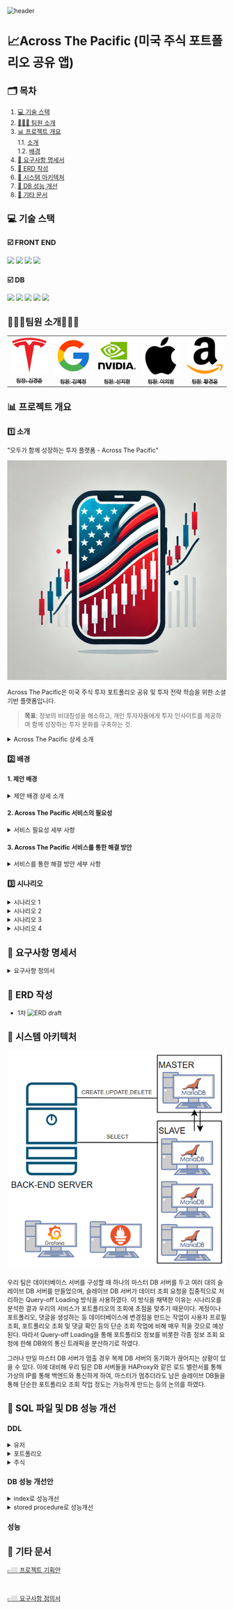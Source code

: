 ![header](https://capsule-render.vercel.app/api?type=waving&height=300&color=gradient&text=Across%20the%20Pacific&textBg=false)
# 📈Across The Pacific (미국 주식 포트폴리오 공유 앱)


## 🗂️ 목차
1. [💻 기술 스택](#기술-스택)  
2. [🙆🏼‍♀️ 팀원 소개](#팀원-소개)
3. [📊 프로젝트 개요](#프로젝트-개요)  
   1.1. [소개](#1️⃣-소개)  
   1.2. [배경](#2️⃣-배경) 
4. [📁 요구사항 명세서](#요구사항-명세서)  
5. [📝 ERD 작성](#ERD-작성)  
6. [📰 시스템 아키텍처](#시스템-아키텍처)  
7. [🔧 DB 성능 개선](#db-성능-개선)  
8. [📄 기타 문서](#기타-문서)

## 💻 기술 스택

### ☑️ FRONT END
<img src="https://img.shields.io/badge/html5-%23E34F26.svg?&style=for-the-badge&logo=html5&logoColor=white" />
<img src="https://img.shields.io/badge/css3-%231572B6.svg?&style=for-the-badge&logo=css3&logoColor=white" />
<img src="https://img.shields.io/badge/vue.js-%234FC08D.svg?&style=for-the-badge&logo=vue.js&logoColor=white" />
<img src="https://img.shields.io/badge/nginx-%23269539.svg?&style=for-the-badge&logo=nginx&logoColor=white" />

<br>

### ☑️ DB
<img src="https://img.shields.io/badge/mariadb-%23003545.svg?&style=for-the-badge&logo=mariadb&logoColor=white" />
<img src="https://img.shields.io/badge/mysql-%234479A1.svg?&style=for-the-badge&logo=mysql&logoColor=white" />
<img src="https://img.shields.io/badge/grafana-%23F46800.svg?&style=for-the-badge&logo=grafana&logoColor=white" />
<img src="https://img.shields.io/badge/prometheus-%23E6522C.svg?&style=for-the-badge&logo=prometheus&logoColor=white" />
<img src="https://img.shields.io/badge/linux-%23FCC624.svg?&style=for-the-badge&logo=linux&logoColor=black" />

<br>

##  🙆🏼‍♀️팀원 소개🙆🏼‍♀️
<table>
  <tbody>
    <tr>
      <td align="center"><a href=""><img src="images/tesla.png" width="100px;" alt=""/><br /><sub><b> 팀장: 김경준 </b></sub></a><br /></td>
      <td align="center"><a href=""><img src="images/google.png" width="100px;" alt=""/><br /><sub><b> 팀원: 김혜정</b></sub></a><br /></td>
      <td align="center"><a href=""><img src="images/nvidia.png" width="100px;" alt=""/><br /><sub><b>팀원: 신지현</b></sub></a><br /></td>
      <td align="center"><a href=""><img src="images/apple.png" width="100px;" alt=""/><br /><sub><b>팀원: 이의범</b></sub></a><br /></td>
      <td align="center"><a href=""><img src="images/amazon.png" width="100px;" alt=""/><br /><sub><b>팀원: 황경윤</b></sub></a><br /></td>
  </tbody>
</table>



## 📊 프로젝트 개요
### 1️⃣ 소개
"모두가 함께 성장하는 투자 플랫폼 - Across The Pacific"

![이미지](images/across_the_Pacific.PNG)

Across The Pacific은 미국 주식 투자 포트폴리오 공유 및 투자 전략 학습을 위한 소셜 기반 플랫폼입니다.  
> **목표**: 정보의 비대칭성을 해소하고, 개인 투자자들에게 투자 인사이트를 제공하여 함께 성장하는 투자 문화를 구축하는 것.

<details>
  <summary>Across The Pacific 상세 소개</summary>
 Across The Pacific 은 사용자들이 자신의 미국 주식 투자 포트폴리오를 공유하고, 다양한 투자 전략과 정보를 교류할 수 있는 소셜 기반의 투자 플랫폼입니다. 사용자들은 자신의 투자 성과를 시각화하고, 기간별 수익률을 시뮬레이션할 수 있으며, 다른 투자자들의 포트폴리오를 참고하여 새로운 투자 기회를 탐색할 수 있습니다.

투자에 있어 '정보의 불균형'이 주요 문제로 지적되는 가운데, (앱 이름)은 사용자들이 자신의 투자 인사이트를 확장하고, 함께 성장할 수 있는 투자 커뮤니티를 제공합니다. 단순한 수익률 추적을 넘어, 사용자 간의 공유, 학습, 성장이라는 새로운 투자 문화를 형성하는 것이 이 서비스의 목표입니다.

</details>


### 2️⃣ 배경
#### 1. 제안 배경

<details> 
  <summary> 제안 배경 상세 소개</summary>
![기대수명 이미지](images/기대수명.PNG)
출처 : https://www.index.go.kr/unify/idx-info.do?idxCd=8016

한국 인구의 기대수명은 1970년 62.3세에서 2023년 83.5세로 약 21년 늘어났으나, 정년퇴직 나이는 여전히 법적으로는 60세에 그쳐, 이제 노동 소득뿐만 아니라 금융 소득을 가지는 것도 중요하게 되었습니니다. 그러나 대한민국 주식 시장의 제도 개선이 늦어지면서 장기적인 투자를 위해 자금 투입을 할 경우 안정적인 투자가 어려워, 많은 사람들이 활황을 보이는 미국 주식에 관심을 가지는 등 주식투자 성향이 다변화 되었습니다.

 Across The Pacific 서비스는 미국 주식 투자에 처음으로 발을 들이려는 이, 혹은 꾸준히 투자를 했으나 자신이 제대로 잘 하고 있는지 길라잡이가 필요한 사람들, 자신의 경험을 공유하고 타인에게 도움을 주려는 사람들이 서로 정보를 공유하는 서비스를 제공합니다.

![ant.PNG](images/ant.PNG)
![이미지](images/news.PNG)
1. 미국 주식 투자에 대한 관심 증가
최근 개인 투자자들의 미국 주식에 대한 관심이 급증하고 있습니다. 해외 주식 거래 플랫폼의 확산과 다양한 미디어의 주식 정보 제공으로, 더 많은 사람들이 해외 주식 투자를 시작하고 있습니다. 그러나 개인 투자자들이 적절한 정보를 얻고 효과적인 투자 전략을 수립하는 데 어려움을 겪고 있는 실정입니다.
![이미지](images/news2.PNG)

2. 투자 정보의 불균형 해소 필요  
대형 투자 기관이나 전문 투자자들은 방대한 데이터와 분석 도구를 활용할 수 있지만, 일반 개인 투자자들은 제한된 정보와 소수의 투자 종목에 집중하는 경향이 있습니다. 이로 인해 투자 시야가 제한되고, 투자 기회를 놓칠 가능성이 큽니다.  Across The Pacific은 투자 포트폴리오의 공유와 피드백을 통해 개인 투자자들이 더 넓은 투자 시야를 가질 수 있도록 돕습니다.

3. 단순 기록을 넘어선 ‘투자 인사이트 제공’의 필요성
단순 기록을 넘어선 ‘투자 인사이트 제공’의 필요성 기존의 투자 앱들은 주로 투자 기록 관리나 수익률 확인에 국한되어 있습니다. 하지만, 사용자들은 단순한 수익률 조회가 아니라, 어떻게 투자 전략을 개선할 수 있는지에 대한 인사이트를 원하고 있습니다. (앱 이름)은 투자 전략을 구체화할 수 있는 기능으로 수익률 시뮬레이션, 포트폴리오 분석, 투자 전략 개선 제안 등의 기능을 제공합니다.
</details>

#### 2. Across The Pacific 서비스의 필요성
<details>
<summary>서비스 필요성 세부 사항</summary>
1. 타인의 주식을 참고해 투자를 시작하고싶으나 시작 정보를 어디서 얻어야할지 모르는 사람들이 많다.
2. 자신의 투자가 안정적인지, 현재 투자 상황의 위험도가 어느정도인지 정확히 인지하지 못하는 사람들이 있다.
3. 타인이 올린 투자 상황 및 시각 데이터가 얼마나 믿을만한지 신뢰성을 따지기 어렵다.
</details>

#### 3. Across The Pacific 서비스를 통한 해결 방안
<details>
  <summary>서비스를 통한 해결 방안 세부 사항</summary>
1. 자신의 포트폴리오 작성 및 분석을 통해 자신의 투자 판단을 객관적인 시계열 데이터에 기반해 검증할 수 있다.
2. 분산투자를 장려할 수 있도록 시뮬레이션을 통해 명확하게 시각화된 정보를 제공한다.
3. 서로간의 투자 정보를 공유함으로써 정보 비대칭을 해소하는 데에 도움을 줄 수 있다.
4. 자신의 포트폴리오 공개를 장려하기 위해 분기 단위로 북마크 기능에 기반하여 인기 포트폴리오 순위를 선정해 많은 북마크 수를 가진 사용자들에게 분기별 인증 마크를 부여한다.
</details>

### <summary><b>3️⃣ 시나리오</b></summary>
<details>
<summary> 시나리오 1</summary>
<div markdown="1">
1. 자신의 포트폴리오를 확인하려는 사용자(가명 김경준씨, 20살 주식 6개월 차)

친구따라서 주식을 시작하게된 김경준씨… 친구따라서 산 테슬라가 떡상하고 돈을 벌었지만 자신감이 넘쳐 바로 위험투자를 했다가 돈을 잃게된다. 조금 더 객관적으로 자신의 투자를 분석해야겠다는 생각이 들어 주식포트폴리오를 작성하고자 하였고 AP사이트를 방문하게 된다. 사이트 방문 후 개인 포트폴리오 작성 버튼을 누른다. 회원 가입을 하라는 사이트의 알림에 회원가입을 진행하고 로그인 후 개인 포트폴리오 작성을 시작한다. 우선 자신의 현재 돈을 적고 구입하고 팔았던 주식과 시기 가격을 작성하여 포트폴리오를 만든다. 해당 정보를 기입하니 자산변화 그래프와 구입했던 주식들 목록이 나오게 된다.

일주일 후 새롭게 애플 주식을 구입한 김경준씨 더 나은 주식 생활을 위해 포트폴리오를 꾸준히 작성하기로 하고 다시 사이트를 방문한다. 로그인을 하고 마이페이지로 들어가 내 포트폴리오 관리를 누른다. 저번주에 작성한 포트폴리오가 있었고 저번 주까지의 주식들의 총 변동량을 그래프로 보여준다. 변동을 확인하고 구매한 애플 주식을 추가하기 위해서 수정 버튼을 눌러 새롭게 구매한 주식의 정보를 적고 수정한다.

</div>
</details>
<details>
<summary>시나리오 2</summary>
<div markdown="2">

2. 타인의 포트폴리오를 확인하려는 사용자(김경준씨)

자신의 포트폴리오를 작성했지만 더 뭘 사야할지 모르겠는 김경준씨는 남들이 어떻게 하는지 궁금해서 타인의 포트폴리오를 보기로 한다. 사이트의 포트폴리오를 클릭하니 인기순으로 정렬된 타인의 포트폴리오 목록이 나와서 찬찬히 둘러본다. 자신과 비슷한 사용자는 어떻게 구매를 했나 보려고 검색 버튼을 눌러 자신이 구매했던 테슬라와 애플 주식을 검색하니 현재 포트폴리오에 해당 주식을 가진 포트폴리오들이 인기순으로 정렬되어 나온다. 해당 포트폴리오를 클릭하여 포트폴리오 상새정보를 클릭해보니 자신이 목표로 하는 수익을 지난 기간동안 냈었고, 이를 참고하기 위해 북마크 버튼을 클릭해서 북마크에 등록하였다. 그리고 비슷한 다른 포트폴리오들을 확인해보니 수익이 좋은 사람들이 공통적으로 구매한 주식을 찾을 수 있었고 김경준씨는 그 주식을 구매하게 된다.

</div>
</details>

<details>
<summary>시나리오 3</summary>
<div markdown="3">

3. 숨은 주식 고수 (가명 이의범씨, 50세, 주식 고수)

주식으로 월 300을 벌면서 경제적 자유를 이룩한 이의범씨는 회사를 은퇴하고 주식을 관리하게 된다. 자신의 포트폴리오를 등록해서 운영하던 와중에 자신의 포트폴리오의 북마크가 늘어나서 남들이 추천을 하니 기분이 좋아진다. 그리고 사이트에서 뱃지를 달아줘서 명예로워졌다. 그러자 당신의 프로파일을 주시하는 사용자가 늘어나 현재 4321명의 사용자가 당신의 프로파일을 팔로우하고 있다.

</div>
</details>
<details>
<summary>시나리오 4</summary>
<div markdown="4">

4. 이번 분기 GOAT 포트폴리오 (가명 김혜정씨, 23세)

올해 8월에 자신의 주식 포트폴리오를 만들어 공개한 김혜정씨는 크리스마스에 홈페이지에 자신의 포트폴리오가 대문에 있는 ‘이번 분기의 인기 포트폴리오’에 1등으로 올라온 것을 보게 되었다. 혜정씨의 포트폴리오가 19720개의 북마크를 받아 4분기에서 가장 많은 북마크를 받은 것이다. 그리고 새해가 되자 다른 사람들이 혜정씨의 포트폴리오를 볼 때마다 작성자란 옆에 ‘202X년 4분기 인기 포트폴리오 제작자’ 마크를 볼 수 있게 되었고, 혜정님의 회원 등급이 1점 상승했다. 혜정씨는 다음 분기 포트폴리오를 잘 짜서 한 번 더 마크를 받는 데 도전하기로 한다.

</div>
</details>

</details>







## 📁 요구사항 명세서

<details>
<summary> 요구사항 정의서</summary>

![요구사항 정의서](images/요구사항%20정의서.png)

</details>

## 📝 ERD 작성
- 1차
![ERD draft](https://cdn.discordapp.com/attachments/1315834496116985926/1315919349768388648/ATP_ERD.png?ex=675b2325&is=6759d1a5&hm=795c30340ff5704da00af9d3d5f1cb46db3e0d329cb98677f2256931525a08ba&)

## 📰 시스템 아키텍처

![Architecture](images/SystemArchitecture.png)

우리 팀은 데이터베이스 서버를 구성할 때 하나의 마스터 DB 서버를 두고 여러 대의 슬레이브 DB 서버를 만들었으며, 슬레이브 DB 서버가 데이터 조회 요청을 집중적으로 처리하는 Query-off Loading 방식을 사용하였다. 이 방식을 채택한 이유는 시나리오를 분석한 결과 우리의 서비스가 포트폴리오의 조회에 초점을 맞추기 때문이다. 계정이나 포트폴리오, 댓글을 생성하는 등 데이터베이스에 변경점을 만드는 작업이 사용자 프로필 조회, 포트폴리오 조회 및 댓글 확인 등의 단순 조회 작업에 비해 매우 적을 것으로 예상된다. 따라서 Query-off Loading을 통해 포트폴리오 정보를 비롯한 각종 정보 조회 요청에 한해 DB와의 통신 트래픽을 분산하기로 하였다.

그러나 만일 마스터 DB 서버가 멈출 경우 복제 DB 서버의 동기화가 끊어지는 상황이 있을 수 있다. 이에 대비해 우리 팀은 DB 서버들을 HAProxy와 같은 로드 밸런서를 통해 가상의 IP를 통해 백엔드와 통신하게 하여, 마스터가 멈추더라도 남은 슬레이브 DB들을 통해 단순한 포트폴리오 조회 작업 정도는 가능하게 만드는 등의 논의를 하였다.

## 🔧 SQL 파일 및 DB 성능 개선
### DDL
<details>
<summary> 유저 </summary>

```sql
CREATE TABLE `user` (
	`idx`	INT PRIMARY KEY AUTO_INCREMENT,
	`name`	VARCHAR(30)	NOT NULL,
	`email`	VARCHAR(50)	NOT NULL,
	`password`	VARCHAR(256)	NULL,
	`created_at`	DATETIME DEFAULT CURRENT_TIMESTAMP NOT NULL,
	`updated_at`	DATETIME DEFAULT CURRENT_TIMESTAMP  ON UPDATE CURRENT_TIMESTAMP NOT NULL,
	`tier_grade`	INT	NOT NULL DEFAULT 1,
	`profile_image`	TEXT	NULL,
    `auth_provider` INT NOT NULL,
    FOREIGN KEY (tier_grade) REFERENCES user_tier(idx)
);
```

```sql
CREATE TABLE `user_tier` (
	`idx`	INT PRIMARY KEY AUTO_INCREMENT,
	`grade`	VARCHAR(10)	NOT NULL
);
```

```sql
CREATE TABLE `follow` (
	`idx`	INT	PRIMARY KEY AUTO_INCREMENT,
	`follower`	INT	NOT NULL,
	`followee`	INT	NOT NULL,
	`created_at`	DATETIME NOT NULL,
    FOREIGN KEY (follower) REFERENCES user(idx),
    FOREIGN KEY (followee) REFERENCES user(idx)
);
```
</details>

<details>
<summary>포트폴리오</summary>

```sql
CREATE TABLE portfolio (
	idx INT NOT NULL PRIMARY KEY AUTO_INCREMENT,
	name VARCHAR(255) NOT NULL,
	created_at DATETIME DEFAULT CURRENT_TIMESTAMP NOT NULL,
	updated_at DATETIME DEFAULT CURRENT_TIMESTAMP ON UPDATE CURRENT_TIMESTAMP NOT NULL NOT NULL,
	user_id INT NOT NULL,
    is_public BOOLEAN NOT NULL DEFAULT TRUE,
	FOREIGN KEY (user_id) REFERENCES user(idx)
);
```

```sql
CREATE TABLE bookmark (
	idx INT NOT NULL PRIMARY KEY AUTO_INCREMENT,
	portfolio_id INT NOT NULL,
	user_id INT NOT NULL,
    created_at DATETIME DEFAULT CURRENT_TIMESTAMP NOT NULL,
    FOREIGN KEY (portfolio_id) REFERENCES portfolio(idx),
    FOREIGN KEY (user_id) REFERENCES user(idx)
);
```

```sql
CREATE TABLE portfolio_reply (
    idx INT NOT NULL AUTO_INCREMENT PRIMARY KEY,
    contents VARCHAR(255) NOT NULL,
    created_at DATETIME DEFAULT CURRENT_TIMESTAMP,
    updated_at DATETIME DEFAULT CURRENT_TIMESTAMP ON UPDATE CURRENT_TIMESTAMP,
    parent_reply_id INT NULL,
    user_id INT NOT NULL,
    portfolio_id INT NOT NULL,
    FOREIGN KEY (user_id) REFERENCES user(idx),
    FOREIGN KEY (portfolio_id) REFERENCES portfolio(idx),
    FOREIGN KEY (parent_reply_id) REFERENCES portfolio_reply(idx)
);
```

```sql
CREATE TABLE portfolio_reply_likes (
    idx INT NOT NULL AUTO_INCREMENT PRIMARY KEY,
    reply_id INT NOT NULL,
    user_id INT NOT NULL,
    created_at DATETIME DEFAULT CURRENT_TIMESTAMP,
    FOREIGN KEY (reply_id) REFERENCES portfolio_reply(idx),
    FOREIGN KEY (user_id) REFERENCES user(idx)
    
);
```
```sql
CREATE TABLE badge (
	idx INT NOT NULL PRIMARY KEY AUTO_INCREMENT,
    name  VARCHAR(255) NOT NULL,
	created_at TIMESTAMP DEFAULT CURRENT_TIMESTAMP NOT NULL
);
```
```sql
CREATE TABLE reward (
	idx INT NOT NULL PRIMARY KEY AUTO_INCREMENT,
	portfolio_id INT NOT NULL,
    badge_id INT NOT NULL,
    created_at DATETIME DEFAULT CURRENT_TIMESTAMP NOT NULL,
    FOREIGN KEY (portfolio_id) REFERENCES portfolio(idx),
    FOREIGN KEY (badge_id) REFERENCES badge(idx)
);

```
</details>

<details>
<summary>주식</summary>

```sql
CREATE TABLE stock(
    idx        INT AUTO_INCREMENT PRIMARY KEY,
    name    VARCHAR(100) NOT NULL,
    market    VARCHAR(100) NOT NULL,
    code    VARCHAR(10) NOT NULL,
    created_at DATETIME DEFAULT CURRENT_TIMESTAMP NOT NULL,
    updated_at DATETIME DEFAULT CURRENT_TIMESTAMP ON UPDATE CURRENT_TIMESTAMP NOT NULL
);
```
```sql
CREATE TABLE acquisition(
    idx INT AUTO_INCREMENT PRIMARY KEY,
    order_at    DATETIME NOT NULL,
    portfolio_id    INT NOT NULL,
    stock_id    INT NOT NULL,
    quantity    INT NOT NULL,
    price    INT NOT NULL,
    created_at DATETIME DEFAULT CURRENT_TIMESTAMP NOT NULL,
    updated_at DATETIME DEFAULT CURRENT_TIMESTAMP ON UPDATE CURRENT_TIMESTAMP NOT NULL,
    FOREIGN KEY (portfolio_id) REFERENCES portfolio(idx),
    FOREIGN KEY (stock_id) REFERENCES stock(idx)
); 
```
```sql
CREATE TABLE stock_reply (
	idx INT NOT NULL PRIMARY KEY AUTO_INCREMENT,
	stock_id INT NOT NULL,
	user_id INT NOT NULL,
	comment VARCHAR(200) NOT NULL,
    parent_reply_id INT NULL,
	created_at DATETIME DEFAULT CURRENT_TIMESTAMP NOT NULL,
	updated_at DATETIME DEFAULT CURRENT_TIMESTAMP ON UPDATE CURRENT_TIMESTAMP NOT NULL NOT NULL,
	FOREIGN KEY (stock_id) REFERENCES stock(idx),
	FOREIGN KEY (user_id) REFERENCES user(idx),
	FOREIGN KEY (parent_reply_id) REFERENCES stock_reply(idx)
);
```
```sql
CREATE TABLE stock_reply_likes (
    idx INT NOT NULL AUTO_INCREMENT PRIMARY KEY,
    reply_id INT NOT NULL,
    user_id INT NOT NULL,
    created_at DATETIME DEFAULT CURRENT_TIMESTAMP,
    FOREIGN KEY (reply_id) REFERENCES stock_reply(idx),
    FOREIGN KEY (user_id) REFERENCES user(idx)
);
```
```sql
CREATE TABLE interested_stock(
    idx            INT AUTO_INCREMENT PRIMARY KEY,
    user_id    INT NOT NULL,
    stock_id    INT NOT NULL,
    created_at DATETIME DEFAULT CURRENT_TIMESTAMP,
    FOREIGN KEY (user_id) REFERENCES user(idx),
    FOREIGN KEY (stock_id) REFERENCES stock(idx)
);
```
</details>

### DB 성능 개선안


<details>
<summary>index로 성능개선</summary>
우리 서비스를 이용하는 시나리오에서는 포트폴리오에 딸린 주식에 관한 정보를 확인하는 일이 잦을 것으로 판단하였다. 따라서 주식에 대한 정보와 포트폴리오에 관한 정보들을 연결할 경우 두 테이블과 모두 1대다 관계를 가지며 주식 소유의 의미를 가진 acquisition 테이블이 제일 JOIN 연산이 많을 것으로 예상되었다. 해당 테이블에 SELECT 질의 결과 약 11만의 카디널리티가 존재하였다. 따라서 해당 테이블에 단순 인덱스들을 만들었다. 다만 단순 인덱스로만 구성하고 복합 인덱스를 사용하지 않았다. 왜냐하면 포트폴리오를 생성할 때에만 컬럼 간에 서로 관계가 생기며, 단순히 JOIN 연산을 통해 조회할 때에는 acquisition의 외래 키를 통한 stock 테이블과 portfolio 테이블을 연결하는 상황이 다수로 예상되기 때문이다.

![acquisition의 인덱스 상황](https://github.com/beyond-sw-camp/be12-1st-Mr.Krabs-Across-The-Pacific/blob/main/images/%EC%8A%A4%ED%81%AC%EB%A6%B0%EC%83%B7%202024-12-13%20194258.png?raw=true)

또한 user table의 경우에는 로그인 시 email로 특정 유저를 찾아내야 한다. 모든 튜플을 조회하지 않도록 INDEX를 이용해서 성능 개선을 노릴 수 있다.

![user index 적용](/images/user_index_test.png)

user가 10만명일때를 기준으로 테스트한 결과 상당히 빠른 속도로 개선되었다.

한편 복합 키를 사용하여 다음과 같이 성능 테스트 비교를 하였다. 캐시 미스로 CPU - RAM 간 데이터 전송이 지연된 경우의 영향을 최소화하기 위해 다음 절차대로 진행했다.
- 먼저 필요한 쿼리를 실행한다.
- 인덱스 생성 후 이전의 쿼리를 순서대로 실행한다.
- 인덱스를 삭제한 후 이전의 쿼리를 순서대로 실행한다.
  - 생성한 인덱스

  ![생성한 인덱스](https://github.com/beyond-sw-camp/be12-1st-Mr.Krabs-Across-The-Pacific/blob/main/images/%EB%B3%B5%ED%95%A9%ED%82%A4_HGY.png?raw=true)
- 생성 후 테스트 예시: 두 번째 열의 값이 Metric이 되는 Duration 값이다.

  ![생성 후 테스트](https://github.com/beyond-sw-camp/be12-1st-Mr.Krabs-Across-The-Pacific/blob/main/images/%EB%B3%B5%ED%95%A9%20%ED%82%A4%20%EC%9D%B8%EB%8D%B1%EC%8A%A4%20%EC%83%9D%EC%84%B1%20%ED%9B%84_HGY.png?raw=true)
- 삭제 후 테스트 예시: 두 번째 열의 값이 Metric이 되는 Duration 값이다.

  ![삭제 후 테스트](https://github.com/beyond-sw-camp/be12-1st-Mr.Krabs-Across-The-Pacific/blob/main/images/%EB%B3%B5%ED%95%A9%20%ED%82%A4%20%EC%9D%B8%EB%8D%B1%EC%8A%A4%20%EC%82%AD%EC%A0%9C%20%ED%9B%84_HGY.png?raw=true)

지연 시간이 줄어든 값도 있지만 상승한 값도 있어 복합 키를 가진 인덱스가 무조건 유용하다고 보기 힘든 점을 확인하였다.
</details>

<details>
<summary>stored procedure로 성능개선</summary>
주요 기능별로 자주 사용하는 쿼리들을 미리 프로시저로 만들어 놓음으로써 성능 개선을 노린다.

예를 들어 특정 유저의 포트폴리오 목록을 처리하는 쿼리의 경우 다음과 같다.
```
SELECT	portfolio.idx, portfolio.name, portfolio.created_at,portfolio.updated_at, 			count(badge.idx) 

	FROM portfolio 

	LEFT JOIN reward ON portfolio.idx = reward.portfolio_id 

	LEFT JOIN badge ON reward.badge_id = badge.idx 

	WHERE portfolio.user_id = 3 

        	GROUP BY portfolio.idx 

        	LIMIT 0, 30; 
```

이제 서버에 5명이 동시에 다른 유저의 쿼리를 조회할 경우 다음과 같은 시간이 걸린다.

![stored procedure 적용 전](/images/before_SP.png)

이후 다음과 같은 프로시저를 적용한 후 동일하게 5번 시험해보았다.
```sql
DELIMITER $$ 

CREATE PROCEDURE SP_SELECT_PORTFOLIO_WITH_USER_ID(userId INT, idx INT) 

BEGIN 

SELECT portfolio.idx, portfolio.name, portfolio.created_at, 

portfolio.updated_at, count( badge.idx) 

	FROM portfolio 

	LEFT JOIN reward ON portfolio.idx = reward.portfolio_id 

	LEFT JOIN badge ON reward.badge_id = badge.idx 

	WHERE portfolio.user_id = userId 

          ORDER BY portfolio.created_at DESC 

          LIMIT idx, 30; 

END $$ 
DELIMITER ; 
```
시험 결과
![stored procedure 적용 전](/images/after_SP.png)
5회 총합 비교 

쿼리 실행 : 0.00654149(초) 

SP 실행 : 0.00393446(초)

portfolio개수 10000개 기준으로 위와 같이 개선되었다.

그래서 모든 주요 쿼리에 STORED PROCEDURE를 적용하였다.

[👉🏼 주요 기능별 STORED PROCEDURE 목록](https://kookmin-my.sharepoint.com/:x:/g/personal/k6jun_kookmin_kr/EYgam2yumRRGrn-b40bB70cB4hJEtG9caX5lgbQBBFY9pQ?e=yEZKsX)

[👉🏼 생성 쿼리문](/create_stored_procedure.sql)
</details>



### 성능 
## 📄 기타 문서
[👉🏼 프로젝트 기획안](https://docs.google.com/document/d/10S8pPWJzgGtz6S1djeimFvKHkFpN2KdOCY7mrUeAtj4/edit?pli=1&tab=t.b3v4vsjloy9)

<br>

[👉🏼 요구사항 정의서](https://docs.google.com/spreadsheets/d/1woSNDRkSPBwEEkWzr27yUoJJfmwXYKzcMOCcOs6mO3c/edit?usp=sharing)

